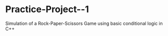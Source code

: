 # Practice-Project--1

Simulation of a Rock-Paper-Scissors Game using basic conditional logic in C++
